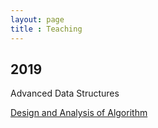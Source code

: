 ```yaml
---
layout: page
title : Teaching
---
```


## 2019

Advanced Data Structures

[Design and Analysis of Algorithm](https://myravithar.gitbook.io/workspace/)
